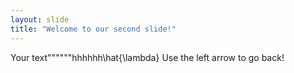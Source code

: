 ```yaml
---
layout: slide
title: "Welcome to our second slide!"
---
```

Your text""""""hhhhhh\hat{\lambda}
Use the left arrow to go back!
